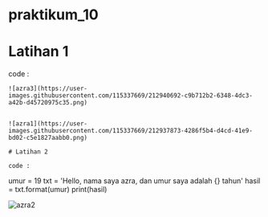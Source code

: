 # praktikum_10

# Latihan 1
code :
```
![azra3](https://user-images.githubusercontent.com/115337669/212940692-c9b712b2-6348-4dc3-a42b-d45720975c35.png)


![azra1](https://user-images.githubusercontent.com/115337669/212937873-4286f5b4-d4cd-41e9-bd02-c5e1827aabb0.png)

# Latihan 2

code :
```
umur = 19
txt = 'Hello, nama saya azra, dan umur saya adalah {} tahun'
hasil = txt.format(umur)
print(hasil)

![azra2](https://user-images.githubusercontent.com/115337669/212938664-392427ac-9085-4012-9125-1ea85316bee3.png)

